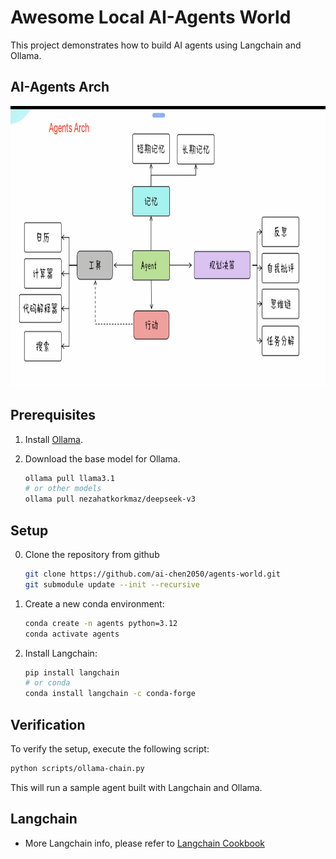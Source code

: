 # Awesome Local AI-Agents World

This project demonstrates how to build AI agents using Langchain and Ollama.

## AI-Agents Arch

<center><img src="./docs/img/Agents-arch.png" alt="Obsidian Wechat" width="800" height="450"></center>

## Prerequisites

1. Install [Ollama](https://ollama.com/).

2. Download the base model for Ollama.
   ```sh
   ollama pull llama3.1
   # or other models
   ollama pull nezahatkorkmaz/deepseek-v3
   ```

## Setup

0. Clone the repository from github
    ```sh
    git clone https://github.com/ai-chen2050/agents-world.git
    git submodule update --init --recursive
    ```
1. Create a new conda environment:
    ```sh
    conda create -n agents python=3.12
    conda activate agents
    ```

2. Install Langchain:
    ```sh
    pip install langchain
    # or conda
    conda install langchain -c conda-forge
    ```

## Verification

To verify the setup, execute the following script:
```sh
python scripts/ollama-chain.py
```

This will run a sample agent built with Langchain and Ollama.

## Langchain

- More Langchain info, please refer to [Langchain Cookbook](./crates/langchain/cookbook/README.md)